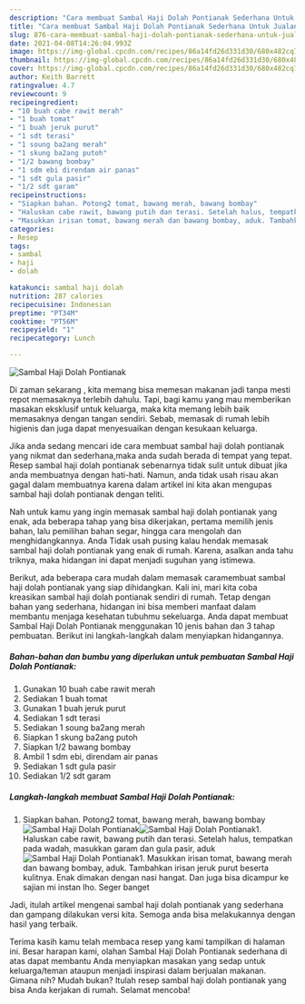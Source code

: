 ```yaml
---
description: "Cara membuat Sambal Haji Dolah Pontianak Sederhana Untuk Jualan"
title: "Cara membuat Sambal Haji Dolah Pontianak Sederhana Untuk Jualan"
slug: 876-cara-membuat-sambal-haji-dolah-pontianak-sederhana-untuk-jualan
date: 2021-04-08T14:26:04.993Z
image: https://img-global.cpcdn.com/recipes/86a14fd26d331d30/680x482cq70/sambal-haji-dolah-pontianak-foto-resep-utama.jpg
thumbnail: https://img-global.cpcdn.com/recipes/86a14fd26d331d30/680x482cq70/sambal-haji-dolah-pontianak-foto-resep-utama.jpg
cover: https://img-global.cpcdn.com/recipes/86a14fd26d331d30/680x482cq70/sambal-haji-dolah-pontianak-foto-resep-utama.jpg
author: Keith Barrett
ratingvalue: 4.7
reviewcount: 9
recipeingredient:
- "10 buah cabe rawit merah"
- "1 buah tomat"
- "1 buah jeruk purut"
- "1 sdt terasi"
- "1 soung ba2ang merah"
- "1 skung ba2ang putoh"
- "1/2 bawang bombay"
- "1 sdm ebi direndam air panas"
- "1 sdt gula pasir"
- "1/2 sdt garam"
recipeinstructions:
- "Siapkan bahan. Potong2 tomat, bawang merah, bawang bombay"
- "Haluskan cabe rawit, bawang putih dan terasi. Setelah halus, tempatkan pada wadah, masukkan garam dan gula pasir, aduk"
- "Masukkan irisan tomat, bawang merah dan bawang bombay, aduk. Tambahkan irisan jeruk purut beserta kulitnya. Enak dimakan dengan nasi hangat. Dan juga bisa dicampur ke sajian mi instan lho. Seger banget"
categories:
- Resep
tags:
- sambal
- haji
- dolah

katakunci: sambal haji dolah 
nutrition: 287 calories
recipecuisine: Indonesian
preptime: "PT34M"
cooktime: "PT56M"
recipeyield: "1"
recipecategory: Lunch

---
```



![Sambal Haji Dolah Pontianak](https://img-global.cpcdn.com/recipes/86a14fd26d331d30/680x482cq70/sambal-haji-dolah-pontianak-foto-resep-utama.jpg)

Di zaman  sekarang , kita memang bisa memesan makanan jadi tanpa mesti repot memasaknya terlebih dahulu. Tapi, bagi kamu yang mau memberikan masakan eksklusif untuk keluarga, maka kita memang lebih baik memasaknya dengan tangan sendiri. Sebab, memasak di rumah lebih higienis dan juga dapat menyesuaikan dengan kesukaan keluarga.

Jika anda sedang mencari ide cara membuat sambal haji dolah pontianak yang nikmat dan sederhana,maka anda sudah berada di tempat yang tepat. Resep sambal haji dolah pontianak  sebenarnya tidak sulit untuk dibuat jika anda membuatnya dengan hati-hati. Namun, anda tidak usah risau akan gagal dalam membuatnya 
karena dalam artikel ini kita akan mengupas sambal haji dolah pontianak dengan teliti.  



Nah untuk kamu yang ingin memasak sambal haji dolah pontianak yang enak, ada beberapa tahap yang bisa dikerjakan, pertama memilih jenis bahan, lalu pemilihan bahan segar, hingga cara mengolah dan menghidangkannya. Anda Tidak usah pusing kalau hendak memasak sambal haji dolah pontianak yang enak di rumah. Karena, asalkan anda  tahu triknya, maka hidangan ini dapat menjadi suguhan yang istimewa.

Berikut, ada beberapa cara mudah dalam memasak caramembuat sambal haji dolah pontianak yang siap dihidangkan. Kali ini, mari kita coba kreasikan sambal haji dolah pontianak sendiri di rumah. Tetap dengan bahan yang sederhana, hidangan ini bisa memberi manfaat dalam membantu menjaga kesehatan tubuhmu sekeluarga. Anda dapat membuat Sambal Haji Dolah Pontianak menggunakan 10 jenis bahan dan 3 tahap pembuatan. Berikut ini langkah-langkah dalam menyiapkan hidangannya.

<!--inarticleads1-->

##### Bahan-bahan dan bumbu yang diperlukan untuk pembuatan Sambal Haji Dolah Pontianak:

1. Gunakan 10 buah cabe rawit merah
1. Sediakan 1 buah tomat
1. Gunakan 1 buah jeruk purut
1. Sediakan 1 sdt terasi
1. Sediakan 1 soung ba2ang merah
1. Siapkan 1 skung ba2ang putoh
1. Siapkan 1/2 bawang bombay
1. Ambil 1 sdm ebi, direndam air panas
1. Sediakan 1 sdt gula pasir
1. Sediakan 1/2 sdt garam




<!--inarticleads2-->

##### Langkah-langkah membuat Sambal Haji Dolah Pontianak:

1. Siapkan bahan. Potong2 tomat, bawang merah, bawang bombay
<img src="https://img-global.cpcdn.com/steps/f95b0cba908ceb42/160x128cq70/sambal-haji-dolah-pontianak-langkah-memasak-1-foto.jpg" alt="Sambal Haji Dolah Pontianak"><img src="https://img-global.cpcdn.com/steps/2f4dd793944cfb66/160x128cq70/sambal-haji-dolah-pontianak-langkah-memasak-1-foto.jpg" alt="Sambal Haji Dolah Pontianak">1. Haluskan cabe rawit, bawang putih dan terasi. Setelah halus, tempatkan pada wadah, masukkan garam dan gula pasir, aduk
<img src="https://img-global.cpcdn.com/steps/6cadd9c033df80eb/160x128cq70/sambal-haji-dolah-pontianak-langkah-memasak-2-foto.jpg" alt="Sambal Haji Dolah Pontianak">1. Masukkan irisan tomat, bawang merah dan bawang bombay, aduk. Tambahkan irisan jeruk purut beserta kulitnya. Enak dimakan dengan nasi hangat. Dan juga bisa dicampur ke sajian mi instan lho. Seger banget




Jadi, itulah artikel mengenai  sambal haji dolah pontianak  yang sederhana dan gampang dilakukan versi kita. Semoga anda bisa melakukannya dengan hasil yang terbaik. 

Terima kasih kamu telah membaca resep yang kami tampilkan di halaman ini. Besar harapan kami, olahan  Sambal Haji Dolah Pontianak sederhana di atas dapat membantu Anda menyiapkan masakan yang sedap untuk keluarga/teman ataupun menjadi inspirasi dalam berjualan makanan. Gimana nih? Mudah bukan? Itulah resep sambal haji dolah pontianak yang bisa Anda kerjakan di rumah. Selamat mencoba!

